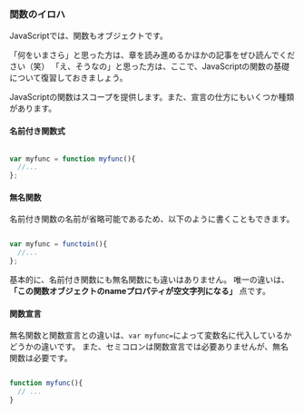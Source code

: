 ### 関数のイロハ

JavaScriptでは、関数もオブジェクトです。

「何をいまさら」と思った方は、章を読み進めるかほかの記事をぜひ読んでください（笑）
「え、そうなの」と思った方は、ここで、JavaScriptの関数の基礎について復習しておきましょう。

JavaScriptの関数はスコープを提供します。また、宣言の仕方にもいくつか種類があります。

#### 名前付き関数式

```js

var myfunc = function myfunc(){
  //...
};

```

#### 無名関数

名前付き関数の名前が省略可能であるため、以下のように書くこともできます。

```js

var myfunc = functoin(){
  //...
};

```

基本的に、名前付き関数にも無名関数にも違いはありません。
唯一の違いは、 **「この関数オブジェクトのnameプロパティが空文字列になる」** 点です。

#### 関数宣言

無名関数と関数宣言との違いは、`var myfunc=`によって変数名に代入しているかどうかの違いです。
また、セミコロンは関数宣言では必要ありませんが、無名関数は必要です。

```js

function myfunc(){
  // ...
}

```